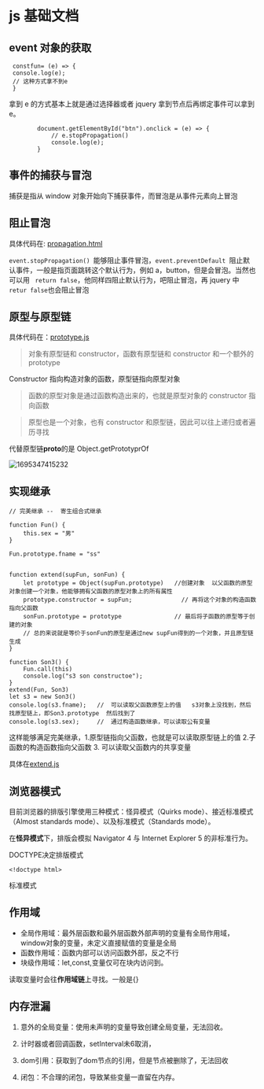 # js 基础文档

## event 对象的获取

```
 constfun= (e) => {
 console.log(e);
 // 这种方式拿不到e
 }
```

拿到 e 的方式基本上就是通过选择器或者 jquery 拿到节点后再绑定事件可以拿到 e。

```
        document.getElementById("btn").onclick = (e) => {
            // e.stopPropagation()
            console.log(e);
        }
```

## 事件的捕获与冒泡

捕获是指从 window 对象开始向下捕获事件，而冒泡是从事件元素向上冒泡

## 阻止冒泡

具体代码在: [propagation.html](./test/propagation.html)

`event.stopPropagation() `能够阻止事件冒泡，`event.preventDefault `阻止默认事件，一般是指页面跳转这个默认行为，例如 a，button，但是会冒泡。当然也可以用 ` return false`，他同样四阻止默认行为，吧阻止冒泡，再 jquery 中 `retur false`也会阻止冒泡

## 原型与原型链

具体代码在：[prototype.js](./prototype.js)

> 对象有原型链和 constructor，函数有原型链和 constructor 和一个额外的 prototype

Constructor 指向构造对象的函数，原型链指向原型对象

> 函数的原型对象是通过函数构造出来的，也就是原型对象的 constructor 指向函数

> 原型也是一个对象，也有 constructor 和原型链，因此可以往上递归或者遍历寻找

代替原型链**proto**的是 Object.getPrototyprOf

![1695347415232](image/js_basic/1695347415232.png)

## 实现继承

```
// 完美继承 --  寄生组合式继承

function Fun() {
    this.sex = "男"
}

Fun.prototype.fname = "ss"


function extend(supFun, sonFun) {
    let prototype = Object(supFun.prototype)   //创建对象  以父函数的原型对象创建一个对象，他能够拥有父函数的原型对象上的所有属性
    prototype.constructor = supFun;              // 再将这个对象的构造函数指向父函数
    sonFun.prototype = prototype               // 最后将子函数的原型等于创建的对象
    // 总的来说就是等价于sonFun的原型是通过new supFun得到的一个对象，并且原型链生成
}

function Son3() {
    Fun.call(this)
    console.log("s3 son constructoe");
}
extend(Fun, Son3)
let s3 = new Son3()
console.log(s3.fname);   //  可以读取父函数原型上的值   s3对象上没找到，然后找原型链上，即Son3.prototype  然后找到了
console.log(s3.sex);     //  通过构造函数继承，可以读取公有变量
```

这样能够满足完美继承，1.原型链指向父函数，也就是可以读取原型链上的值 2.子函数的构造函数指向父函数 3. 可以读取父函数内的共享变量

具体在[extend.js](./extend.js)

## 浏览器模式

目前浏览器的排版引擎使用三种模式：怪异模式（Quirks mode）、接近标准模式（Almost standards mode）、以及标准模式（Standards mode）。

在**怪异模式**下，排版会模拟 Navigator 4 与 Internet Explorer 5 的非标准行为。

DOCTYPE决定排版模式

```
<!doctype html>
```

标准模式

## 作用域

* 全局作用域：最外层函数和最外层函数外部声明的变量有全局作用域，window对象的变量，未定义直接赋值的变量是全局
* 函数作用域：函数内部可以访问函数外部，反之不行
* 块级作用域：let,const,变量仅可在块内访问到。

读取变量时会往**作用域链**上寻找。一般是{}

## 内存泄漏

1. 意外的全局变量：使用未声明的变量导致创建全局变量，无法回收。

2. 计时器或者回调函数，setInterval未6取消，

3. dom引用：获取到了dom节点的引用，但是节点被删除了，无法回收

4. 闭包：不合理的闭包，导致某些变量一直留在内存。

